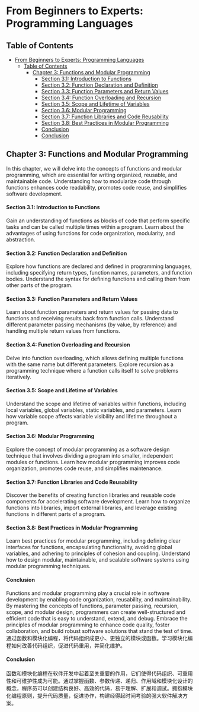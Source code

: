 # From Beginners to Experts: Programming Languages

## Table of Contents

- [From Beginners to Experts: Programming Languages](#from-beginners-to-experts-programming-languages)
  - [Table of Contents](#table-of-contents)
    - [Chapter 3: Functions and Modular Programming](#chapter-3-functions-and-modular-programming)
      - [Section 3.1: Introduction to Functions](#section-31-introduction-to-functions)
      - [Section 3.2: Function Declaration and Definition](#section-32-function-declaration-and-definition)
      - [Section 3.3: Function Parameters and Return Values](#section-33-function-parameters-and-return-values)
      - [Section 3.4: Function Overloading and Recursion](#section-34-function-overloading-and-recursion)
      - [Section 3.5: Scope and Lifetime of Variables](#section-35-scope-and-lifetime-of-variables)
      - [Section 3.6: Modular Programming](#section-36-modular-programming)
      - [Section 3.7: Function Libraries and Code Reusability](#section-37-function-libraries-and-code-reusability)
      - [Section 3.8: Best Practices in Modular Programming](#section-38-best-practices-in-modular-programming)
      - [Conclusion](#conclusion)
      - [Conclusion](#conclusion-1)

## Chapter 3: Functions and Modular Programming

In this chapter, we will delve into the concepts of functions and modular programming, which are essential for writing organized, reusable, and maintainable code. Understanding how to modularize code through functions enhances code readability, promotes code reuse, and simplifies software development.

#### Section 3.1: Introduction to Functions

Gain an understanding of functions as blocks of code that perform specific tasks and can be called multiple times within a program. Learn about the advantages of using functions for code organization, modularity, and abstraction.

#### Section 3.2: Function Declaration and Definition

Explore how functions are declared and defined in programming languages, including specifying return types, function names, parameters, and function bodies. Understand the syntax for defining functions and calling them from other parts of the program.

#### Section 3.3: Function Parameters and Return Values

Learn about function parameters and return values for passing data to functions and receiving results back from function calls. Understand different parameter passing mechanisms (by value, by reference) and handling multiple return values from functions.

#### Section 3.4: Function Overloading and Recursion

Delve into function overloading, which allows defining multiple functions with the same name but different parameters. Explore recursion as a programming technique where a function calls itself to solve problems iteratively.

#### Section 3.5: Scope and Lifetime of Variables

Understand the scope and lifetime of variables within functions, including local variables, global variables, static variables, and parameters. Learn how variable scope affects variable visibility and lifetime throughout a program.

#### Section 3.6: Modular Programming

Explore the concept of modular programming as a software design technique that involves dividing a program into smaller, independent modules or functions. Learn how modular programming improves code organization, promotes code reuse, and simplifies maintenance.

#### Section 3.7: Function Libraries and Code Reusability

Discover the benefits of creating function libraries and reusable code components for accelerating software development. Learn how to organize functions into libraries, import external libraries, and leverage existing functions in different parts of a program.

#### Section 3.8: Best Practices in Modular Programming

Learn best practices for modular programming, including defining clear interfaces for functions, encapsulating functionality, avoiding global variables, and adhering to principles of cohesion and coupling. Understand how to design modular, maintainable, and scalable software systems using modular programming techniques.

#### Conclusion

Functions and modular programming play a crucial role in software development by enabling code organization, reusability, and maintainability. By mastering the concepts of functions, parameter passing, recursion, scope, and modular design, programmers can create well-structured and efficient code that is easy to understand, extend, and debug. Embrace the principles of modular programming to enhance code quality, foster collaboration, and build robust software solutions that stand the test of time.通过函数和模块化编程，将代码组织成更小、更独立的模块或函数。学习模块化编程如何改善代码组织，促进代码重用，并简化维护。

#### Conclusion

函数和模块化编程在软件开发中起着至关重要的作用，它们使得代码组织、可重用性和可维护性成为可能。通过掌握函数、参数传递、递归、作用域和模块化设计的概念，程序员可以创建结构良好、高效的代码，易于理解、扩展和调试。拥抱模块化编程原则，提升代码质量，促进协作，构建经得起时间考验的强大软件解决方案。